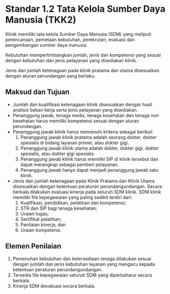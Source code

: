 # Standar 1.2 Tata Kelola Sumber Daya Manusia (TKK2) 

Klinik memiliki tata kelola Sumber Daya Manusia (SDM) yang meliputi perencanaan, pemetaan kebutuhan, perekrutan, evaluasi dan pengembangan sumber daya manusia. 

Kebutuhan mempertimbangkan jumlah, jenis dan kompetensi yang sesuai dengan kebutuhan dan jenis pelayanan yang disediakan klinik. 

Jenis dan jumlah ketenagaan pada klinik pratama dan utama disesuaikan dengan aturan perundangan yang berlaku. 

## Maksud dan Tujuan 
- Jumlah dan kualifikasi ketenagaan klinik disesuaikan dengan hasil analisis beban kerja serta jenis pelayanan yang disediakan. 
- Penanggung jawab, tenaga medis, tenaga kesehatan dan tenaga non kesehatan harus memiliki kompetensi sesuai dengan aturan perundangan. 
- Penanggung jawab klinik harus memenuhi kriteria sebagai berikut: 
  1. Penanggung jawab klinik pratama adalah seorang dokter, dokter spesialis di bidang layanan primer, atau dokter gigi. 
  2. Penanggung jawab klinik utama adalah dokter, dokter gigi, dokter spesialis, atau dokter gigi spesialis. 
  3. Penanggung jawab klinik harus memiliki SIP di klinik tersebut dan dapat merangkap sebagai pemberi pelayanan. 
  4. Penanggung jawab hanya dapat menjadi penanggung jawab satu klinik. 
- Jenis dan jumlah ketenagaan pada Klinik Pratama dan Klinik Utama disesuaikan dengan ketentuan peraturan perundangundangan. Secara berkala dilakukan evaluasi kinerja pada seluruh SDM klinik. SDM klinik memiliki file kepegawaian yang paling sedikit terdiri dari: 
  1. Kualifikasi, pendidikan, pelatihan dan kompetensi; 
  2. STR dan SIP bagi tenaga kesehatan; 
  3. Uraian tugas; 
  4. Sertifikat pelatihan; 
  5. Penilaian kinerja; dan 
  6. Uraian kompetensi. 

## Elemen Penilaian 
1. Pemenuhan kebutuhan dan ketersediaan tenaga dilakukan sesuai dengan jumlah dan jenis kebutuhan layanan yang mengacu kepada ketentuan peraturan perundangundangan. 
2. Tersedia file kepegawaian seluruh SDM yang diperbaharui secara berkala. 
3. Kinerja SDM dievaluasi secara berkala. 
